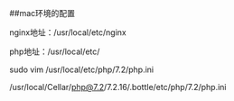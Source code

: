 ##mac环境的配置

nginx地址：/usr/local/etc/nginx

php地址：/usr/local/etc/

sudo vim /usr/local/etc/php/7.2/php.ini


/usr/local/Cellar/php@7.2/7.2.16/.bottle/etc/php/7.2/php.ini
